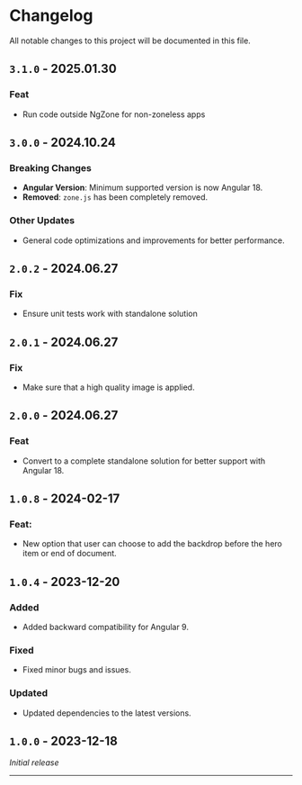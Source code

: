 # Changelog

All notable changes to this project will be documented in this file.


## `3.1.0` - 2025.01.30
### Feat
- Run code outside NgZone for non-zoneless apps

## `3.0.0` - 2024.10.24
### Breaking Changes
- **Angular Version**: Minimum supported version is now Angular 18.
- **Removed**: `zone.js` has been completely removed.

### Other Updates
- General code optimizations and improvements for better performance.

## `2.0.2` - 2024.06.27
### Fix
- Ensure unit tests work with standalone solution

## `2.0.1` - 2024.06.27
### Fix
- Make sure that a high quality image is applied.

## `2.0.0` - 2024.06.27
### Feat
- Convert to a complete standalone solution for better support with Angular 18.

## `1.0.8` - 2024-02-17
### Feat:

- New option that user can choose to add the backdrop before the hero item or end of document.

## `1.0.4` - 2023-12-20
### Added

- Added backward compatibility for Angular 9.

### Fixed

- Fixed minor bugs and issues.

### Updated

- Updated dependencies to the latest versions.

## `1.0.0` - 2023-12-18
_Initial release_

---
 